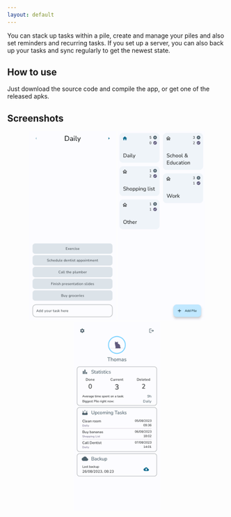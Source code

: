 ```yaml
---
layout: default
---
```


You can stack up tasks within a pile, create and manage your piles and also set reminders and
recurring tasks. If you set up a
server, you can also back up your tasks and sync regularly to get the newest state.

## How to use

Just download the source code and compile the app, or get one of the released apks.

## Screenshots

<div align="center">
  <p>
    <img src="./assets/pile_screen_demo.png" width="200" />
    <img src="./assets/pile_overview_screen_demo.png" width="200" /> 
    <img src="./assets/profile_screen_demo.png" width="200" />
  </p>
</div>